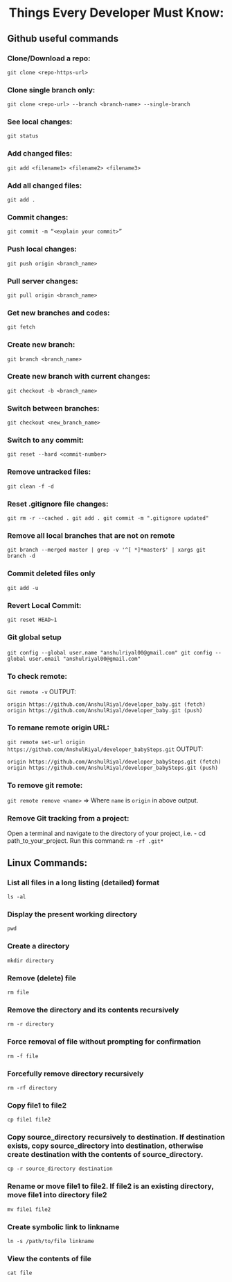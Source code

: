 # <p align="center">Things Every Developer Must Know:</p>
## Github useful commands

### Clone/Download a repo: 
`git clone <repo-https-url>`

### Clone single branch only:
`git clone <repo-url> --branch <branch-name> --single-branch`

### See local changes: 
`git status`

### Add changed files: 
`git add <filename1> <filename2> <filename3>`

### Add all changed files: 
`git add .`

### Commit changes: 
`git commit -m “<explain your commit>”`

### Push local changes: 
`git push origin <branch_name>`

### Pull server changes: 
`git pull origin <branch_name>`

### Get new branches and codes:
`git fetch`

### Create new branch:
`git branch <branch_name>`

### Create new branch with current changes:
`git checkout -b <branch_name>`

### Switch between branches: 
`git checkout <new_branch_name>`

### Switch to any commit:
`git reset --hard <commit-number>`

### Remove untracked files:
`git clean -f -d`

### Reset .gitignore file changes:
`git rm -r --cached .
git add .
git commit -m ".gitignore updated"`

### Remove all local branches that are not on remote
`git branch --merged master | grep -v '^[ *]*master$' | xargs git branch -d`

### Commit deleted files only
`git add -u`

### Revert Local Commit:
`git reset HEAD~1`

### Git global setup
`git config --global user.name "anshulriyal00@gmail.com"` 
`git config --global user.email "anshulriyal00@gmail.com"`

### To check remote:
`Git remote -v`
OUTPUT:

`origin	https://github.com/AnshulRiyal/developer_baby.git (fetch)`
`origin	https://github.com/AnshulRiyal/developer_baby.git (push)`

### To remane remote origin URL:
`git remote set-url origin https://github.com/AnshulRiyal/developer_babySteps.git`
OUTPUT:

`origin	https://github.com/AnshulRiyal/developer_babySteps.git (fetch)`
`origin	https://github.com/AnshulRiyal/developer_babySteps.git (push)`

### To remove git remote:
`git remote remove <name>` => Where `name` is `origin` in above output. 

### Remove Git tracking from a project:
Open a terminal and navigate to the directory of your project, i.e. - cd path_to_your_project.
Run this command:
`rm -rf .git*`

## Linux Commands:

### List all files in a long listing (detailed) format
`ls -al`

### Display the present working directory
`pwd`

### Create a directory
`mkdir directory`

### Remove (delete) file
`rm file`

### Remove the directory and its contents recursively
`rm -r directory`

### Force removal of file without prompting for confirmation
`rm -f file`

### Forcefully remove directory recursively
`rm -rf directory`

### Copy file1 to file2
`cp file1 file2`

### Copy source_directory recursively to destination. If destination exists, copy source_directory into destination, otherwise create destination with the contents of source_directory.
`cp -r source_directory destination`

### Rename or move file1 to file2. If file2 is an existing directory, move file1 into directory file2
`mv file1 file2`

### Create symbolic link to linkname
`ln -s /path/to/file linkname`

### View the contents of file
`cat file`
